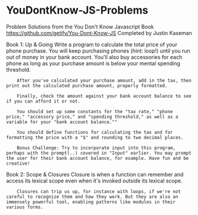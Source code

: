 # YouDontKnow-JS-Problems
Problem Solutions from the You Don't Know Javascript Book
https://github.com/getify/You-Dont-Know-JS
Completed by Justin Kaseman


Book 1: Up & Going
        Write a program to calculate the total price of your phone purchase.    You will keep purchasing phones (hint: loop!) until you run out of money in your bank account. You'll also buy accessories for each phone as long as your purchase amount is below your mental spending threshold.

        After you've calculated your purchase amount, add in the tax, then print out the calculated purchase amount, properly formatted.

        Finally, check the amount against your bank account balance to see if you can afford it or not.

        You should set up some constants for the "tax rate," "phone price," "accessory price," and "spending threshold," as well as a variable for your "bank account balance.""

        You should define functions for calculating the tax and for formatting the price with a "$" and rounding to two decimal places.

        Bonus Challenge: Try to incorporate input into this program, perhaps with the prompt(..) covered in "Input" earlier. You may prompt the user for their bank account balance, for example. Have fun and be creative!

Book 2: Scope & Closures
        Closure is when a function can remember and access its lexical scope even when it's invoked outside its lexical scope.

        Closures can trip us up, for instance with loops, if we're not careful to recognize them and how they work. But they are also an immensely powerful tool, enabling patterns like modules in their various forms.
